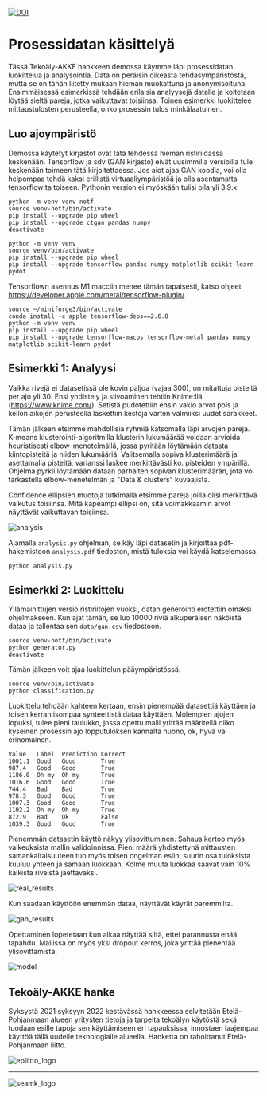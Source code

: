 [seamk_logo]:       /img/Seamk_logo.svg
[epliitto_logo]:    /img/EPLiitto_logo_vaaka_vari.jpg

[real_results]:     /img/just_real_training_result_lock.png
[gan_results]:      /img/gan_training_result_lock.png
[model]:            /img/model.png 
[analysis]:         /img/sample_analysis.png

[![DOI](https://zenodo.org/badge/DOI/10.5281/zenodo.10682589.svg)](https://doi.org/10.5281/zenodo.10682589)

# Prosessidatan käsittelyä

Tässä Tekoäly-AKKE hankkeen demossa käymme läpi prosessidatan luokittelua ja analysointia. Data on peräisin oikeasta tehdasympäristöstä, mutta se on tähän liitetty mukaan hieman muokattuna ja anonymisoituna. Ensimmäisessä esimerkissä tehdään erilaisia analyysejä datalle ja koitetaan löytää sieltä pareja, jotka vaikuttavat toisiinsa. Toinen esimerkki luokittelee mittaustulosten perusteella, onko prosessin tulos minkälaatuinen.

## Luo ajoympäristö

Demossa käytetyt kirjastot ovat tätä tehdessä hieman ristiriidassa keskenään. Tensorflow ja sdv (GAN kirjasto) eivät uusimmilla versioilla tule keskenään toimeen tätä kirjoitettaessa. Jos aiot ajaa GAN koodia, voi olla helpompaa tehdä kaksi erillistä virtuaaliympäristöä ja olla asentamatta tensorflow:ta toiseen. Pythonin version ei myöskään tulisi olla yli 3.9.x. 

```
python -m venv venv-notf
source venv-notf/bin/activate
pip install --upgrade pip wheel
pip install --upgrade ctgan pandas numpy
deactivate

python -m venv venv
source venv/bin/activate
pip install --upgrade pip wheel
pip install --upgrade tensorflow pandas numpy matplotlib scikit-learn pydot
```

Tensorflown asennus M1 macciin menee tämän tapaisesti, katso ohjeet https://developer.apple.com/metal/tensorflow-plugin/
```
source ~/miniforge3/bin/activate
conda install -c apple tensorflow-deps==2.6.0
python -m venv venv
pip install --upgrade pip wheel
pip install --upgrade tensorflow-macos tensorflow-metal pandas numpy matplotlib scikit-learn pydot
```

## Esimerkki 1: Analyysi

Vaikka rivejä ei datasetissä ole kovin paljoa (vajaa 300), on mitattuja pisteitä per ajo yli 30. Ensi yhdistely ja siivoaminen tehtiin Knime:llä (https://www.knime.com/). Setistä pudotettiin ensin vakio arvot pois ja kellon aikojen perusteella laskettiin kestoja varten valmiiksi uudet sarakkeet. 

Tämän jälkeen etsimme mahdollisia ryhmiä katsomalla läpi arvojen pareja. K-means klusterointi-algoritmilla klusterin lukumäärää voidaan arvioida heuristisesti elbow-menetelmällä, jossa pyritään löytämään datasta kiintopisteitä ja niiden lukumääriä. Valitsemalla sopiva klusterimäärä ja asettamalla pisteitä, varianssi laskee merkittävästi ko. pisteiden ympärillä. Ohjelma pyrkii löytämään dataan parhaiten sopivan klusterimäärän, jota voi tarkastella elbow-menetelmän ja "Data & clusters" kuvaajista.

Confidence ellipsien muotoja tutkimalla etsimme pareja joilla olisi merkittävä vaikutus toisiinsa. Mitä kapeampi ellipsi on, sitä voimakkaamin arvot näyttävät vaikuttavan toisiinsa.

![analysis]

Ajamalla `analysis.py` ohjelman, se käy läpi datasetin ja kirjoittaa pdf-hakemistoon `analysis.pdf` tiedoston, mistä tuloksia voi käydä katselemassa.

```
python analysis.py
```

## Esimerkki 2: Luokittelu

Yllämainittujen versio ristiriitojen vuoksi, datan generointi erotettiin omaksi ohjelmakseen. Kun ajat tämän, se luo 10000 riviä alkuperäisen näköistä dataa ja tallentaa sen `data/gan.csv` tiedostoon.

```
source venv-notf/bin/activate
python generator.py
deactivate
```

Tämän jälkeen voit ajaa luokittelun pääympäristössä. 

```
source venv/bin/activate
python classification.py
```

Luokittelu tehdään kahteen kertaan, ensin pienempää datasettiä käyttäen ja toisen kerran isompaa synteettistä dataa käyttäen. 
Molempien ajojen lopuksi, tulee pieni taulukko, jossa opettu malli yrittää määritellä oliko kyseinen prosessin ajo lopputuloksen kannalta huono, ok, hyvä vai erinomainen.

```
Value   Label  Prediction Correct
1001.1  Good   Good       True
987.4   Good   Good       True
1186.0  Oh my  Oh my      True
1016.6  Good   Good       True
744.4   Bad    Bad        True
978.3   Good   Good       True
1007.3  Good   Good       True
1102.2  Oh my  Oh my      True
872.9   Bad    Ok         False
1039.3  Good   Good       True
```

Pienemmän datasetin käyttö näkyy ylisovittuminen. Sahaus kertoo myös vaikeuksista mallin validoinnissa. Pieni määrä yhdistettynä mittausten samankaltaisuuteen tuo myös toisen ongelman esiin, suurin osa tuloksista kuuluu yhteen ja samaan luokkaan. Kolme muuta luokkaa saavat vain 10% kaikista riveistä jaettavaksi. 

![real_results]

Kun saadaan käyttöön enemmän dataa, näyttävät käyrät paremmilta. 

![gan_results]

Opettaminen lopetetaan kun alkaa näyttää siltä, ettei parannusta enää tapahdu. Mallissa on myös yksi dropout kerros, joka yrittää pienentää ylisovittamista.

![model]


## Tekoäly-AKKE hanke

Syksystä 2021 syksyyn 2022 kestävässä hankkeessa selvitetään Etelä-Pohjanmaan alueen yritysten tietoja ja tarpeita tekoälyn käytöstä sekä tuodaan esille tapoja sen käyttämiseen eri tapauksissa, innostaen laajempaa käyttöä tällä uudelle teknologialle alueella. Hanketta on rahoittanut Etelä-Pohjanmaan liitto.

![epliitto_logo]

---

![seamk_logo]
